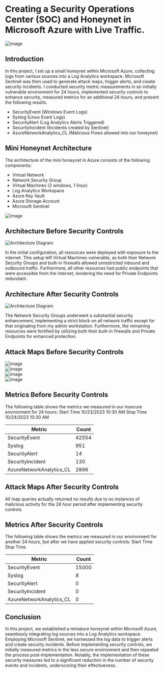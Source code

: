 # Creating a Security Operations Center (SOC) and Honeynet in Microsoft Azure with Live Traffic.
![image](https://github.com/bconway1906/CLOUD-SOC-HONEYNET/assets/148906255/8b6c94e1-5548-42b4-91e4-91acc2e131f5)


## Introduction

In this project, I set up a small honeynet within Microsoft Azure, collecting logs from various sources into a Log Analytics workspace. Microsoft Sentinel was then used to generate attack maps, trigger alerts, and create security incidents. I conducted security metric measurements in an initially vulnerable environment for 24 hours, implemented security controls to enhance security, measured metrics for an additional 24 hours, and present the following results.

- SecurityEvent (Windows Event Logs)
- Syslog (Linux Event Logs)
- SecurityAlert (Log Analytics Alerts Triggered)
- SecurityIncident (Incidents created by Sentinel)
- AzureNetworkAnalytics_CL (Malicious Flows allowed into our honeynet)

## Mini Honeynet Architecture
The architecture of the mini honeynet in Azure consists of the following components:

- Virtual Network
- Network Security Group
- Virtual Machines (2 windows, 1 linux)
- Log Analytics Workspace
- Azure Key Vault
- Azure Storage Account
- Microsoft Sentinel

![image](https://github.com/bconway1906/CLOUD-SOC-HONEYNET/assets/148906255/513093f2-7303-42a9-8911-3989960d07c0)

## Architecture Before Security Controls
![Architecture Diagram](https://i.imgur.com/aBDwnKb.jpg)

In the initial configuration, all resources were deployed with exposure to the internet. This setup left Virtual Machines vulnerable, as both their Network Security Groups and built-in firewalls allowed unrestricted inbound and outbound traffic. Furthermore, all other resources had public endpoints that were accessible from the internet, rendering the need for Private Endpoints redundant.

## Architecture After Security Controls
![Architecture Diagram](https://i.imgur.com/YQNa9Pp.jpg)

The Network Security Groups underwent a substantial security enhancement, implementing a strict block on all network traffic except for that originating from my admin workstation. Furthermore, the remaining resources were fortified by utilizing both their built-in firewalls and Private Endpoints for enhanced protection.

## Attack Maps Before Security Controls
![image](https://github.com/bconway1906/CLOUD-SOC-HONEYNET/assets/148906255/f9df8bf9-2297-4d0d-9929-31967485e847)<br>
![image](https://github.com/bconway1906/CLOUD-SOC-HONEYNET/assets/148906255/216db8ff-fc86-4d7f-b573-cea3f2db4f5f)<br>
![image](https://github.com/bconway1906/CLOUD-SOC-HONEYNET/assets/148906255/fc2eb31d-c07d-48ed-9d67-cbed4371f1f5)<br>
![image](https://github.com/bconway1906/CLOUD-SOC-HONEYNET/assets/148906255/a2b7af8e-90d6-4dab-968a-208384d23e99)<br>

## Metrics Before Security Controls

The following table shows the metrics we measured in our insecure environment for 24 hours:
Start Time 10/23/2023 10:30 AM
Stop Time 10/24/2023 10:30 AM

| Metric                   | Count
| ------------------------ | -----
| SecurityEvent            | 42554
| Syslog                   | 951
| SecurityAlert            | 14
| SecurityIncident         | 130
| AzureNetworkAnalytics_CL | 2896

## Attack Maps After Security Controls

All map queries actually returned no results due to no instances of malicious activity for the 24 hour period after implementing security controls

## Metrics After Security Controls

The following table shows the metrics we measured in our environment for another 24 hours, but after we have applied security controls:
Start Time 
Stop Time	

| Metric                   | Count
| ------------------------ | -----
| SecurityEvent            | 15000
| Syslog                   | 8
| SecurityAlert            | 0
| SecurityIncident         | 0
| AzureNetworkAnalytics_CL | 0

## Conclusion

In this project, we established a miniature honeynet within Microsoft Azure, seamlessly integrating log sources into a Log Analytics workspace. Employing Microsoft Sentinel, we harnessed the log data to trigger alerts and create security incidents. Before implementing security controls, we initially measured metrics in the less secure environment and then repeated the process post-implementation. Notably, the implementation of these security measures led to a significant reduction in the number of security events and incidents, underscoring their effectiveness.

